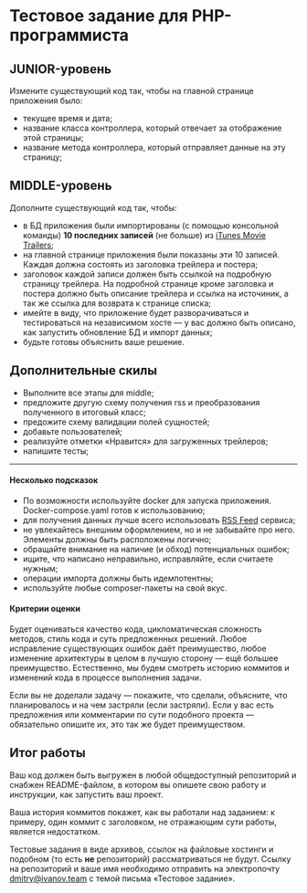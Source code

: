 Тестовое задание для PHP-программиста
=====================================

JUNIOR-уровень
--------------

Измените существующий код так, чтобы на главной странице приложения было:

- текущее время и дата;
- название класса контроллера, который отвечает за отображение этой страницы;
- название метода контроллера, который отправляет данные на эту страницу;

MIDDLE-уровень
--------------

Дополните существующий код так, чтобы:

- в БД приложения были импортированы (с помощью консольной команды) **10 последних записей** (не больше) из [iTunes Movie Trailers](https://trailers.apple.com);
- на главной странице приложения были показаны эти 10 записей. Каждая должна состоять из заголовка трейлера и постера;
- заголовок каждой записи должен быть ссылкой на подробную страницу трейлера. На подробной странице кроме заголовка и постера должно быть описание трейлера и ссылка на источиник, а так же ссылка для возврата к странице списка;
- имейте в виду, что приложение будет разворачиваться и тестироваться на независимом хосте — у вас должно быть описано, как запустить обновление БД и импорт данных;
- будьте готовы объяснить ваше решение.

Дополнительные скилы
--------------------

- Выполните все этапы для middle;
- предложите другую схему получения rss и преобразования полученного в итоговый класс;
- предожите схему валидации полей сущностей;
- добавьте пользователей;
- реализуйте отметки «Нравится» для загруженных трейлеров;
- напишите тесты;

------------------------

#### Несколько подсказок

- По возможности используйте docker для запуска приложения. Docker-compose.yaml готов к использованию;
- для получения данных лучше всего использовать [RSS Feed](https://trailers.apple.com/trailers/home/rss/newtrailers.rss) сервиса;
- не увлекайтесь внешним оформлением, но и не забывайте про него. Элементы должны быть расположены логично;
- обращайте внимание на наличие (и обход) потенциальных ошибок;
- ищите, что написано неправильно, исправляйте, если считаете нужным;
- операции импорта должны быть идемпотентны;
- используйте любые composer-пакеты на свой вкус.

#### Критерии оценки

Будет оцениваться качество кода, цикломатическая сложность методов, стиль кода и суть предложенных решений. Любое исправление существующих ошибок даёт преимущество, любое изменение архитектуры в целом в лучшую сторону — ещё большее преимущество. Естественно, мы будем смотреть историю коммитов и изменений кода в процессе выполнения задачи.

Если вы не доделали задачу — покажите, что сделали, объясните, что планировалось и на чем застряли (если застряли). Если у вас есть предложения или комментарии по сути подобного проекта — обязательно опишите их, это так же будет преимуществом.

Итог работы
-----------

Ваш код должен быть выгружен в любой общедоступный репозиторий и снабжен README-файлом, в котором вы опишете свою работу и инструкции, как запустить ваш проект. 

Ваша история коммитов покажет, как вы работали над заданием: к примеру, один коммит с заголовком, не отражающим сути работы, является недостатком.

Тестовые задания в виде архивов, ссылок на файловые хостинги и подобном (то есть **не** репозиторий) рассматриваться не будут. Ссылку на репозиторий и ваше имя необходимо отправить на электропочту [dmitry@ivanov.team](mailto:dmitry@ivanov.team) с темой письма &laquo;Тестовое задание&raquo;.